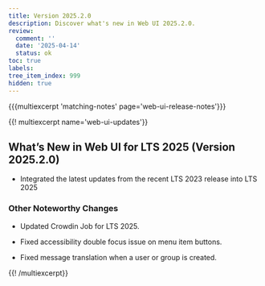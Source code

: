 ```yaml
---
title: Version 2025.2.0
description: Discover what's new in Web UI 2025.2.0.
review:
  comment: ''
  date: '2025-04-14'
  status: ok
toc: true
labels:
tree_item_index: 999
hidden: true
---
```


{{{multiexcerpt 'matching-notes' page='web-ui-release-notes'}}}

{{! multiexcerpt name='web-ui-updates'}}

## What’s New in Web UI for LTS 2025 (Version 2025.2.0)

-  Integrated the latest updates from the recent LTS 2023 release into LTS 2025

### Other Noteworthy Changes

- Updated Crowdin Job for LTS 2025.<br/>

- Fixed accessibility double focus issue on menu item buttons.<br/>

- Fixed message translation when a user or group is created.<br/>

{{! /multiexcerpt}}
